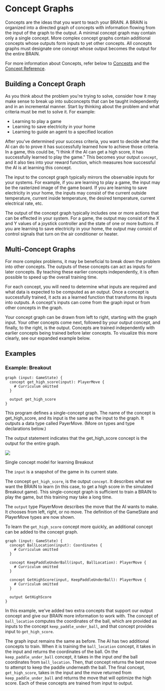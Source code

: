 # Concept Graphs

Concepts are the ideas that you want to teach your BRAIN. A BRAIN is organized into a directed graph of concepts with information flowing from the input of the graph to the output. A minimal concept graph may contain only a single concept. More complex concept graphs contain additional concepts whose outputs form inputs to yet other concepts. All concepts graphs must designate one concept whose output becomes the output for the entire BRAIN.

For more information about Concepts, refer below to [Concepts][2] and the [Concept Reference][3].

## Building a Concept Graph

As you think about the problem you're trying to solve, consider how it may make sense to break up into subconcepts that can be taught independently and in an incremental manner. Start by thinking about the problem and what criteria must be met to solve it. For example:

* Learning to play a game
* Learning to save electricity in your home
* Learning to guide an agent to a specified location

After you've determined your success criteria, you want to decide what the AI can do to prove it has successfully learned how to achieve those criteria. In a game, this could be, "I think if the AI can get a high score, it has successfully learned to play the game." This becomes your output `concept`, and it also ties into your reward function, which measures how successful the AI is at learning this concept.

The input to the concept graph typically mirrors the observable inputs for your systems. For example, if you are learning to play a game, the input may be the rasterized image of the game board. If you are learning to save electricity in your home, the inputs may consist of the current outside temperature, current inside temperature, the desired temperature, current electrical rate, etc.

The output of the concept graph typically includes one or more actions that can be effected in your system. For a game, the output may consist of the X and Y values of a joystick controller and the state of one or more buttons. If you are learning to save electricity in your home, the output may consist of control signals that turn on the air conditioner or heater.

## Multi-Concept Graphs

For more complex problems, it may be beneficial to break down the problem into other concepts. The outputs of these concepts can act as inputs for later concepts. By teaching these earlier concepts independently, it is often possible to speed up the overall training time.

For each concept, you will need to determine what inputs are required and what data is expected to be computed as an output. Once a concept is successfully trained, it acts as a learned function that transforms its inputs into outputs. A concept's inputs can come from the graph input or from other concepts in the graph.

Your concept graph can be drawn from left to right, starting with the graph input. Your other concepts come next, followed by your output concept, and finally, to the right, is the output. Concepts are trained independently with earlier concepts being trained before later concepts. To visualize this more clearly, see our expanded example below.

## Examples

### Example: Breakout

```inkling2
graph (input: GameState) {
  concept get_high_score(input): PlayerMove {
    # Curriculum omitted
  }

  output get_high_score
}
```

This program defines a single-concept graph. The name of the concept is get_high_score, and its input is the same as the input to the graph. It outputs a data type called PayerMove. (More on types and type declarations below.)

The output statement indicates that the get_high_score concept is the output for the entire graph.

![][1]

Single concept model for learning Breakout

The `input` is a snapshot of the game in its current state.

The concept `get_high_score`, is the output `concept`. It describes what we want the BRAIN to learn (in this case, to get a high score in the simulated Breakout game). This single-concept graph is sufficient to train a BRAIN to play the game, but this training may take a long time.

The `output` type PlayerMove describes the move that the AI wants to make. It chooses from left, right, or no move. The definition of the GameState and PlayerMove types are now shown.

To learn the `get_high_score` concept more quickly, an additional concept can be added to the concept graph.

```inkling2
graph (input: GameState) {
  concept BallLocation(input): Coordinates {
    # Curriculum omitted
  }

  concept KeepPaddleUnderBall(input, BallLocation): PlayerMove {
    # Curriculum omitted
  }

  concept GetHighScore(input, KeepPaddleUnderBall): PlayerMove {
    # Curriculum omitted
  }

  output GetHighScore
}
```

In this example, we've added two extra concepts that support our output concept and give our BRAIN more information to work with. The concept of `ball_location` computes the coordinates of the ball, which are provided as inputs to the concept `keep_paddle_under_ball`, and that concept provides input to `get_high_score`.

The graph input remains the same as before. The AI has two additional concepts to train. When it is training the `ball_location` concept, it takes in the input and returns the coordinates of the ball. On the `keep_paddle_under_ball` concept, it takes in the input _and_ the ball coordinates from `ball_location`. Then, that concept returns the best move to attempt to keep the paddle underneath the ball. The final concept, `get_high_score`, takes in the input and the move returned from `keep_paddle_under_ball` and returns the move that will optimize the high score. Each of these concepts are trained from input to output.

[1]: ../images/mental-model.png
[2]: #concepts
[3]: ./../references/inkling2-reference.html#concepts
